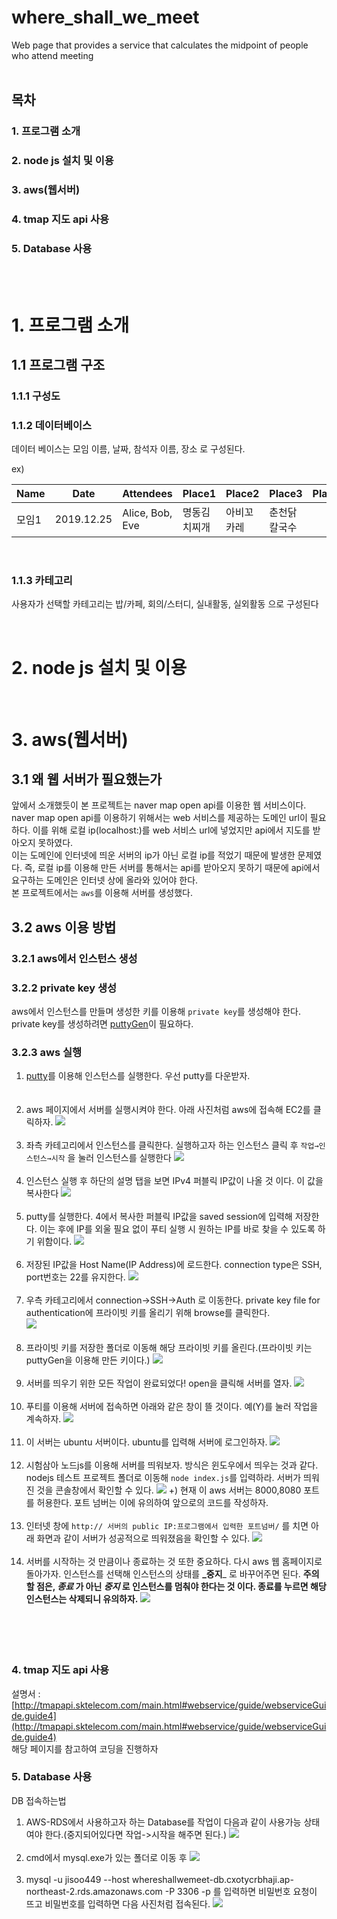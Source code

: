 where_shall_we_meet
=====================================================
Web page that provides a service that calculates the midpoint of people who attend meeting
<br/><br/>
## 목차
### 1. 프로그램 소개
### 2. node js 설치 및 이용
### 3. aws(웹서버)  
### 4. tmap 지도 api 사용
### 5. Database 사용
<br/><br/>
# 1. 프로그램 소개
## 1.1 프로그램 구조
### 1.1.1 구성도  
### 1.1.2 데이터베이스  
데이터 베이스는 모임 이름, 날짜, 참석자 이름, 장소 로 구성된다.  

ex)

|Name|Date|Attendees|Place1|Place2|Place3|Place4|Place5|Place6|Place7|Place8|Place9|Place10|
|------|------|------|------|------|------|------|------|------|------|------|------|------|
|모임1|2019.12.25|Alice, Bob, Eve|명동김치찌개|아비꼬카레|춘천닭칼국수|


<br/>

### 1.1.3 카테고리
사용자가 선택할 카테고리는 밥/카페, 회의/스터디, 실내활동, 실외활동 으로 구성된다


<br/>

# 2. node js 설치 및 이용
<br/>

# 3. aws(웹서버)
## 3.1 왜 웹 서버가 필요했는가
 앞에서 소개했듯이 본 프로젝트는 naver map open api를 이용한 웹 서비스이다.
 naver map open api를 이용하기 위해서는 web 서비스를 제공하는 도메인 url이 필요하다.
 이를 위해 로컬 ip(localhost:<port number>)를 web 서비스 url에 넣었지만 api에서 지도를 받아오지 못하였다.  
 이는 도메인에 인터넷에 띄운 서버의 ip가 아닌 로컬 ip를 적었기 때문에 발생한 문제였다.
 즉, 로컬 ip를 이용해 만든 서버를 통해서는 api를 받아오지 못하기 때문에 api에서 요구하는 도메인은 인터넷 상에 올라와 있어야 한다.  
 본 프로젝트에서는 `aws`를 이용해 서버를 생성했다.  
 
## 3.2 aws 이용 방법 
### 3.2.1 aws에서 인스턴스 생성

### 3.2.2 private key 생성
aws에서 인스턴스를 만들며 생성한 키를 이용해 `private key`를 생성해야 한다.  <br>
private key를 생성하려면 [puttyGen](https://www.puttygen.com/)이 필요하다.


### 3.2.3 aws 실행
1. [putty](https://www.puttygen.com/download-putty)를 이용해 인스턴스를 실행한다. 우선 putty를 다운받자.
<br/><br/><br/>
2. aws 페이지에서 서버를 실행시켜야 한다. 아래 사진처럼 aws에 접속해 EC2를 클릭하자.
![](https://github.com/jisoo449/where_shall_we_meet/blob/master/readmeimg/%EC%8B%A4%ED%96%891.PNG)
<br/><br/>  
3. 좌측 카테고리에서 인스턴스를 클릭한다. 실행하고자 하는 인스턴스 클릭 후 `작업→인스턴스→시작` 을 눌러 인스턴스를 실행한다
![](https://github.com/jisoo449/where_shall_we_meet/blob/master/readmeimg/%EC%8B%A4%ED%96%893.PNG)
<br/><br/>  
4. 인스턴스 실행 후 하단의 설명 탭을 보면 IPv4 퍼블릭 IP값이 나올 것 이다. 이 값을 복사한다
![](https://github.com/jisoo449/where_shall_we_meet/blob/master/readmeimg/%EC%8B%A4%ED%96%894.PNG)
<br/><br/>  
5. putty를 실행한다. 4에서 복사한 퍼블릭 IP값을 saved session에 입력해 저장한다. 이는 후에 IP를 외울 필요 없이 푸티 실행 시 원하는 IP를 바로 찾을 수 있도록 하기 위함이다.
![](https://github.com/jisoo449/where_shall_we_meet/blob/master/readmeimg/%ED%91%B8%ED%8B%B01.PNG)
<br/><br/>  
6. 저장된 IP값을 Host Name(IP Address)에 로드한다. connection type은 SSH, port번호는 22를 유지한다.
![](https://github.com/jisoo449/where_shall_we_meet/blob/master/readmeimg/%ED%91%B8%ED%8B%B02.PNG)
<br/><br/>  
7. 우측 카테고리에서 connection→SSH→Auth 로 이동한다. private key file for authentication에 프라이빗 키를 올리기 위해 browse를 클릭한다.  
![](https://github.com/jisoo449/where_shall_we_meet/blob/master/readmeimg/%ED%91%B8%ED%8B%B03.PNG)
<br/><br/>  
8. 프라이빗 키를 저장한 폴더로 이동해 해당 프라이빗 키를 올린다.(프라이빗 키는 puttyGen을 이용해 만든 키이다.)
![](https://github.com/jisoo449/where_shall_we_meet/blob/master/readmeimg/%ED%91%B8%ED%8B%B04.PNG)
<br/><br/>  
9. 서버를 띄우기 위한 모든 작업이 완료되었다! open을 클릭해 서버를 열자.
![](https://github.com/jisoo449/where_shall_we_meet/blob/master/readmeimg/%ED%91%B8%ED%8B%B05.PNG)
<br/><br/>  
10. 푸티를 이용해 서버에 접속하면 아래와 같은 창이 뜰 것이다. 예(Y)를 눌러 작업을 계속하자.
![](https://github.com/jisoo449/where_shall_we_meet/blob/master/readmeimg/%EC%84%9C%EB%B2%841.PNG)
<br/><br/>  
11. 이 서버는 ubuntu 서버이다. ubuntu를 입력해 서버에 로그인하자.
![](https://github.com/jisoo449/where_shall_we_meet/blob/master/readmeimg/%EC%84%9C%EB%B2%842.PNG)
<br/><br/>  
12. 시험삼아 노드js를 이용해 서버를 띄워보자. 방식은 윈도우에서 띄우는 것과 같다. nodejs 테스트 프로젝트 폴더로 이동해 `node index.js`를 입력하라. 서버가 띄워진 것을 콘솔창에서 확인할 수 있다.
![](https://github.com/jisoo449/where_shall_we_meet/blob/master/readmeimg/%EC%84%9C%EB%B2%845.PNG)
+) 현재 이 aws 서버는 8000,8080 포트를 허용한다. 포트 넘버는 이에 유의하여 앞으로의 코드를 작성하자.
<br/><br/>  
13. 인터넷 창에 ```http:// 서버의 public IP:프로그램에서 입력한 포트넘버/``` 를 치면 아래 화면과 같이 서버가 성공적으로 띄워졌음을 확인할 수 있다.
![](https://github.com/jisoo449/where_shall_we_meet/blob/master/readmeimg/%EC%84%9C%EB%B2%844.PNG)
<br/><br/>  
14. 서버를 시작하는 것 만큼이나 종료하는 것 또한 중요하다. 다시 aws 웹 홈페이지로 돌아가자. 인스턴스를 선택해 인스턴스의 상태를 **_중지**_ 로 바꾸어주면 된다. **주의할 점은, _종료_ 가 아닌 _중지_ 로 인스턴스를 멈춰야 한다는 것 이다. 종료를 누르면 해당 인스턴스는 삭제되니 유의하자.**
![](https://github.com/jisoo449/where_shall_we_meet/blob/master/readmeimg/%EC%A2%85%EB%A3%8C1.PNG)
<br/><br/>  
<br/><br/>  
### 4. tmap 지도 api 사용  
설명서 : [http://tmapapi.sktelecom.com/main.html#webservice/guide/webserviceGuide.guide4](http://tmapapi.sktelecom.com/main.html#webservice/guide/webserviceGuide.guide4)  
해당 페이지를 참고하여 코딩을 진행하자
### 5. Database 사용
DB 접속하는법 
1. AWS-RDS에서 사용하고자 하는 Database를 작업이 다음과 같이 사용가능 상태여야 한다.(중지되어있다면 작업->시작을 해주면 된다.)
![](https://github.com/jisoo449/where_shall_we_meet/blob/master/readmeimg/DB접속3.PNG)
<br/><br/> 
2. cmd에서 mysql.exe가 있는 폴더로 이동 후
![](https://github.com/jisoo449/where_shall_we_meet/blob/master/readmeimg/DB접속1.PNG)
<br/><br/> 
3. mysql -u jisoo449 --host whereshallwemeet-db.cxotycrbhaji.ap-northeast-2.rds.amazonaws.com -P 3306 -p
   를 입력하면 비밀번호 요청이 뜨고 비밀번호를 입력하면 다음 사진처럼 접속된다.
![](https://github.com/jisoo449/where_shall_we_meet/blob/master/readmeimg/DB접속2.PNG)
